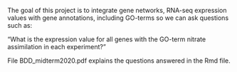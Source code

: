 The goal of this project is to integrate gene networks, RNA-seq expression values with gene annotations, including GO-terms so we can ask questions such as:

“What is the expression value for all genes with the GO-term nitrate assimilation in each experiment?”

File BDD_midterm2020.pdf explains the questions answered in the Rmd file. 